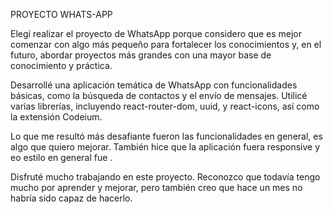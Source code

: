 PROYECTO WHATS-APP

Elegí realizar el proyecto de WhatsApp porque considero que es mejor comenzar con algo más pequeño para fortalecer los conocimientos y, en el futuro, abordar proyectos más grandes con una mayor base de conocimiento y práctica.

Desarrollé una aplicación temática de WhatsApp con funcionalidades básicas, como la búsqueda de contactos y el envío de mensajes. Utilicé varias librerías, incluyendo react-router-dom, uuid, y react-icons, así como la extensión Codeium.

Lo que me resultó más desafiante fueron las funcionalidades en general, es algo que quiero mejorar. También hice que la aplicación fuera responsive y eo estilo en general fue .

Disfruté mucho trabajando en este proyecto. Reconozco que todavía tengo mucho por aprender y mejorar, pero también creo que hace un mes no habría sido capaz de hacerlo.